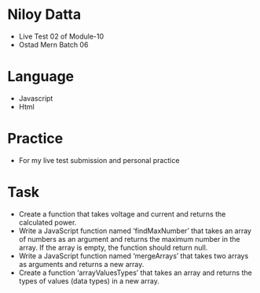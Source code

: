 # Niloy Datta
- Live Test 02 of Module-10
- Ostad Mern Batch 06

# Language
- Javascript
- Html

  
# Practice
- For my live test submission and personal practice
   
# Task
- Create a function that takes voltage and current and returns the calculated power.
- Write a JavaScript function named ‘findMaxNumber’ that takes an array of numbers as an argument and returns the maximum number in the array. If the array is empty, the function should return null.
- Write a JavaScript function named ‘mergeArrays’ that takes two arrays as arguments and returns a new array.
- Create a function ‘arrayValuesTypes’ that takes an array and returns the types of values (data types) in a new array.
